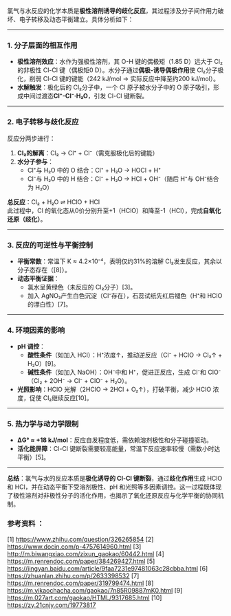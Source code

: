 氯气与水反应的化学本质是**极性溶剂诱导的歧化反应**，其过程涉及分子间作用力破坏、电子转移及动态平衡建立。具体分析如下：

---

### **1. 分子层面的相互作用**
- **极性溶剂效应**：水作为强极性溶剂，其 O-H 键的偶极矩（1.85 D）远大于 Cl₂的非极性 Cl-Cl 键（偶极矩0 D）。水分子通过**偶极-诱导偶极作用**使 Cl₂分子极化，削弱 Cl-Cl 键的键能（242 kJ/mol → 实际反应中降至约200 kJ/mol）。
- **水解触发**：极化后的 Cl₂分子中，一个 Cl 原子被水分子中的 O 原子吸引，形成中间过渡态**Cl⁺-Cl⁻·H₂O**，引发 Cl-Cl 键断裂。

---

### **2. 电子转移与歧化反应**
反应分两步进行：
1. **Cl₂的解离**：Cl₂ → Cl⁺ + Cl⁻（需克服极化后的键能）  
2. **水分子参与**：  
   - Cl⁺与 H₂O 中的 O 结合：Cl⁺ + H₂O → HOCl + H⁺  
   - Cl⁻与 H₂O 中的 H 结合：Cl⁻ + H₂O → HCl + OH⁻（随后 H⁺与 OH⁻结合为 H₂O）

**总反应**：Cl₂ + H₂O ⇌ HClO + HCl  
此过程中，Cl 的氧化态从0价分别升至+1（HClO）和降至-1（HCl），完成**自氧化还原（歧化）**。

---

### **3. 反应的可逆性与平衡控制**
- **平衡常数**：常温下 K ≈ 4.2×10⁻⁴，表明仅约31%的溶解 Cl₂发生反应，其余以分子态存在（[8]）。
- **动态平衡证据**：
  - 氯水呈黄绿色（未反应的 Cl₂分子）[3]。
  - 加入 AgNO₃产生白色沉淀（Cl⁻存在），石蕊试纸先红后褪色（H⁺和 HClO 的漂白性）[7]。

---

### **4. 环境因素的影响**
- **pH 调控**：
  - **酸性条件**（如加入 HCl）：H⁺浓度↑，推动逆反应（Cl⁻ + HClO → Cl₂↑ + H₂O）[9]。
  - **碱性条件**（如加入 NaOH）：OH⁻中和 H⁺，促进正反应，生成 Cl⁻和 ClO⁻（Cl₂ + 2OH⁻ → Cl⁻ + ClO⁻ + H₂O）。
- **光照影响**：HClO 光解（2HClO → 2HCl + O₂↑），打破平衡，减少 HClO 浓度，促使 Cl₂继续反应[10]。

---

### **5. 热力学与动力学限制**
- **ΔG° ≈ +18 kJ/mol**：反应自发程度低，需依赖溶剂极性和分子碰撞驱动。
- **活化能屏障**：Cl-Cl 键断裂需要较高能量，常温下反应速率较慢（需数小时达平衡）[5]。

---

**总结**：氯气与水的反应本质是**极化诱导的 Cl-Cl 键断裂**，通过**歧化作用**生成 HClO 和 HCl，并在动态平衡下受溶剂极性、pH 和光照等多因素调控。这一过程既体现了极性溶剂对非极性分子的活化作用，也揭示了氧化还原反应与化学平衡的协同机制。

### 参考资料 ：
[1] https://www.zhihu.com/question/326265854
[2] https://www.docin.com/p-4757614960.html
[3] http://m.biwangxiao.com/zixun_gaokao/60442.html
[4] https://m.renrendoc.com/paper/384269427.html
[5] https://jingyan.baidu.com/article/9faa7231e97481063c28cbba.html
[6] https://zhuanlan.zhihu.com/p/2633398532
[7] https://m.renrendoc.com/paper/319799474.html
[8] https://m.yikaochacha.com/gaokao/7n85R09887mK0.html
[9] https://m.027art.com/gaokao/HTML/9317685.html
[10] https://zy.21cnjy.com/19773817